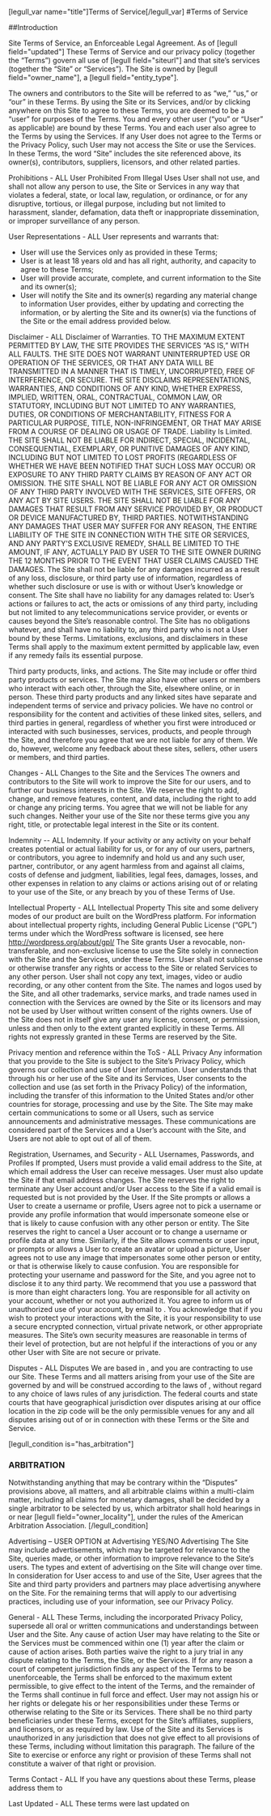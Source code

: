 [legull_var name="title"]Terms of Service[/legull_var]
#Terms of Service

##Introduction

Site Terms of Service, an Enforceable Legal Agreement.
As of [legull field="updated"]
These Terms of Service and our privacy policy (together the “Terms”) govern all use of [legull field="siteurl"] and that site’s services (together the “Site” or “Services”).  The Site is owned by [legull field="owner_name"], a [legull field="entity_type"].

The owners and contributors to the Site will be referred to as “we,” “us,” or “our” in these Terms.  By using the Site or its Services, and/or by clicking anywhere on this Site to agree to these Terms, you are deemed to be a “user” for purposes of the Terms.  You and every other user (“you” or “User” as applicable) are bound by these Terms.  You and each user also agree to the Terms by using the Services.  If any User does not agree to the Terms or the Privacy Policy, such User may not access the Site or use the Services.  In these Terms, the word “Site” includes the site referenced above, its owner(s), contributors, suppliers, licensors, and other related parties.


Prohibitions - ALL
User Prohibited From Illegal Uses
User shall not use, and shall not allow any person to use, the Site or Services in any way that violates a federal, state, or local law, regulation, or ordinance, or for any disruptive, tortious, or illegal purpose, including but not limited to harassment, slander, defamation, data theft or inappropriate dissemination, or improper surveillance of any person.

User Representations - ALL
User represents and warrants that:

-	User will use the Services only as provided in these Terms;
-	User is at least 18 years old and has all right, authority, and capacity to agree to these Terms;
-	User will provide accurate, complete, and current information to the Site and its owner(s);
-	User will notify the Site and its owner(s) regarding any material change to information User provides, either by updating and correcting the information, or by alerting the Site and its owner(s) via the functions of the Site or the email address provided below.

Disclaimer - ALL
Disclaimer of Warranties.
TO THE MAXIMUM EXTENT PERMITTED BY LAW, THE SITE PROVIDES THE SERVICES “AS IS,” WITH ALL FAULTS.  THE SITE DOES NOT WARRANT UNINTERRUPTED USE OR OPERATION OF THE SERVICES, OR THAT ANY DATA WILL BE TRANSMITTED IN A MANNER THAT IS TIMELY, UNCORRUPTED, FREE OF INTERFERENCE, OR SECURE.  THE SITE DISCLAIMS REPRESENTATIONS, WARRANTIES, AND CONDITIONS OF ANY KIND, WHETHER EXPRESS, IMPLIED, WRITTEN, ORAL, CONTRACTUAL, COMMON LAW, OR STATUTORY, INCLUDING BUT NOT LIMITED TO ANY WARRANTIES, DUTIES, OR CONDITIONS OF MERCHANTABILITY, FITNESS FOR A PARTICULAR PURPOSE, TITLE, NON-INFRINGEMENT, OR THAT MAY ARISE FROM A COURSE OF DEALING OR USAGE OF TRADE.
Liability Is Limited.
THE SITE SHALL NOT BE LIABLE FOR INDIRECT, SPECIAL, INCIDENTAL, CONSEQUENTIAL, EXEMPLARY, OR PUNITIVE DAMAGES OF ANY KIND, INCLUDING BUT NOT LIMITED TO LOST PROFITS (REGARDLESS OF WHETHER WE HAVE BEEN NOTIFIED THAT SUCH LOSS MAY OCCUR) OR EXPOSURE TO ANY THIRD PARTY CLAIMS BY REASON OF ANY ACT OR OMISSION.  THE SITE SHALL NOT BE LIABLE FOR ANY ACT OR OMISSION OF ANY THIRD PARTY INVOLVED WITH THE SERVICES, SITE OFFERS, OR ANY ACT BY SITE USERS.  THE SITE SHALL NOT BE LIABLE FOR ANY DAMAGES THAT RESULT FROM ANY SERVICE PROVIDED BY, OR PRODUCT OR DEVICE MANUFACTURED BY, THIRD PARTIES.
NOTWITHSTANDING ANY DAMAGES THAT USER MAY SUFFER FOR ANY REASON, THE ENTIRE LIABILITY OF THE SITE IN CONNECTION WITH THE SITE OR SERVICES, AND ANY PARTY’S EXCLUSIVE REMEDY, SHALL BE LIMITED TO THE AMOUNT, IF ANY, ACTUALLY PAID BY USER TO THE SITE OWNER DURING THE 12 MONTHS PRIOR TO THE EVENT THAT USER CLAIMS CAUSED THE DAMAGES.
The Site shall not be liable for any damages incurred as a result of any loss, disclosure, or third party use of information, regardless of whether such disclosure or use is with or without User’s knowledge or consent.  The Site shall have no liability for any damages related to:  User’s actions or failures to act, the acts or omissions of any third party, including but not limited to any telecommunications service provider, or events or causes beyond the Site’s reasonable control.  The Site has no obligations whatever, and shall have no liability to, any third party who is not a User bound by these Terms.  Limitations, exclusions, and disclaimers in these Terms shall apply to the maximum extent permitted by applicable law, even if any remedy fails its essential purpose.

Third party products, links, and actions.
The Site may include or offer third party products or services.  The Site may also have other users or members who interact with each other, through the Site, elsewhere online, or in person.  These third party products and any linked sites have separate and independent terms of service and privacy policies.  We have no control or responsibility for the content and activities of these linked sites, sellers, and third parties in general, regardless of whether you first were introduced or interacted with such businesses, services, products, and people through the Site, and therefore you agree that we are not liable for any of them. We do, however, welcome any feedback about these sites, sellers, other users or members, and third parties.


Changes - ALL
Changes to the Site and the Services
The owners and contributors to the Site will work to improve the Site for our users, and to further our business interests in the Site. We reserve the right to add, change, and remove features, content, and data, including the right to add or change any pricing terms.  You agree that we will not be liable for any such changes.  Neither your use of the Site nor these terms give you any right, title, or protectable legal interest in the Site or its content.


Indemnity -- ALL
Indemnity.
If your activity or any activity on your behalf creates potential or actual liability for us, or for any of our users, partners, or contributors, you agree to indemnify and hold us and any such user, partner, contributor, or any agent harmless from and against all claims, costs of defense and judgment, liabilities, legal fees, damages, losses, and other expenses in relation to any claims or actions arising out of or relating to your use of the Site, or any breach by you of these Terms of Use.


Intellectual Property - ALL
Intellectual Property
This site and some delivery modes of our product are built on the WordPress platform.  For information about intellectual property rights, including General Public License (“GPL”) terms under which the WordPress software is licensed, see here  http://wordpress.org/about/gpl/
The Site grants User a revocable, non-transferable, and non-exclusive license to use the Site solely in connection with the Site and the Services, under these Terms.
User shall not sublicense or otherwise transfer any rights or access to the Site or related Services to any other person.  User shall not copy any text, images, video or audio recording, or any other content from the Site.
The names and logos used by the Site, and all other trademarks, service marks, and trade names used in connection with the Services are owned by the Site or its licensors and may not be used by User without written consent of the rights owners.  Use of the Site does not in itself give any user any license, consent, or permission, unless and then only to the extent granted explicitly in these Terms.
All rights not expressly granted in these Terms are reserved by the Site.


Privacy mention and reference within the ToS - ALL
Privacy
Any information that you provide to the Site is subject to the Site’s Privacy Policy, which governs our collection and use of User information. User understands that through his or her use of the Site and its Services, User consents to the collection and use (as set forth in the Privacy Policy) of the information, including the transfer of this information to the United States and/or other countries for storage, processing and use by the Site. The Site may make certain communications to some or all Users, such as service announcements and administrative messages. These communications are considered part of the Services and a User’s account with the Site, and Users are not able to opt out of all of them.


Registration, Usernames, and Security - ALL
Usernames, Passwords, and Profiles
If prompted, Users must provide a valid email address to the Site, at which email address the User can receive messages. User must also update the Site if that email address changes. The Site reserves the right to terminate any User account and/or User access to the Site if a valid email is requested but is not provided by the User.
If the Site prompts or allows a User to create a username or profile, Users agree not to pick a username or provide any profile information that would impersonate someone else or that is likely to cause confusion with any other person or entity.  The Site reserves the right to cancel a User account or to change a username or profile data at any time.  Similarly, if the Site allows comments or user input, or prompts or allows a User to create an avatar or upload a picture, User agrees not to use any image that impersonates some other person or entity, or that is otherwise likely to cause confusion.
You are responsible for protecting your username and password for the Site, and you agree not to disclose it to any third party. We recommend that you use a password that is more than eight characters long.  You are responsible for all activity on your account, whether or not you authorized it.  You agree to inform us of unauthorized use of your account, by email to <emailfield>.  You acknowledge that if you wish to protect your interactions with the Site, it is your responsibility to use a secure encrypted connection, virtual private network, or other appropriate measures.  The Site’s own security measures are reasonable in terms of their level of protection, but are not helpful if the interactions of you or any other User with Site are not secure or private.


Disputes - ALL
Disputes
We are based in <sitecityfield>, <sitestatefield> and you are contracting to use our Site.  These Terms and all matters arising from your use of the Site are governed by and will be construed according to the laws of <sitestatefield>, without regard to any choice of laws rules of any jurisdiction.  The federal courts and state courts that have geographical jurisdiction over disputes arising at our office location in the <siteZIPfield> zip code will be the only permissible venues for any and all disputes arising out of or in connection with these Terms or the Site and Service.

[legull_condition is="has_arbitration"]
### ARBITRATION
Notwithstanding anything that may be contrary within the “Disputes” provisions above, all matters, and all arbitrable claims within a multi-claim matter, including all claims for monetary damages, shall be decided by a single arbitrator to be selected by us, which arbitrator shall hold hearings in or near [legull field="owner_locality"], under the rules of the American Arbitration Association.
[/legull_condition]


Advertising – USER OPTION at Advertising YES/NO
Advertising
The Site may include advertisements, which may be targeted for relevance to the Site, queries made, or other information to improve relevance to the Site’s users.  The types and extent of advertising on the Site will change over time.  In consideration for User access to and use of the Site, User agrees that the Site and third party providers and partners may place advertising anywhere on the Site.  For the remaining terms that will apply to our advertising practices, including use of your information, see our Privacy Policy.


General - ALL
These Terms, including the incorporated Privacy Policy, supersede all oral or written communications and understandings between User and the Site.
Any cause of action User may have relating to the Site or the Services must be commenced within one (1) year after the claim or cause of action arises. 
Both parties waive the right to a jury trial in any dispute relating to the Terms, the Site, or the Services.
If for any reason a court of competent jurisdiction finds any aspect of the Terms to be unenforceable, the Terms shall be enforced to the maximum extent permissible, to give effect to the intent of the Terms, and the remainder of the Terms shall continue in full force and effect.
User may not assign his or her rights or delegate his or her responsibilities under these Terms or otherwise relating to the Site or its Services.
There shall be no third party beneficiaries under these Terms, except for the Site’s affiliates, suppliers, and licensors, or as required by law. 
Use of the Site and its Services is unauthorized in any jurisdiction that does not give effect to all provisions of these Terms, including without limitation this paragraph.
The failure of the Site to exercise or enforce any right or provision of these Terms shall not constitute a waiver of that right or provision.

Terms Contact - ALL
If you have any questions about these Terms, please address them to <emailfield>

Last Updated - ALL
These terms were last updated on <datefield>


